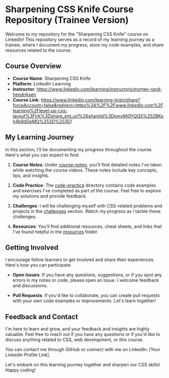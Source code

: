 # Sharpening CSS Knife Course Repository (Trainee Version)

Welcome to my repository for the "Sharpening CSS Knife" course on LinkedIn! This repository serves as a record of my learning journey as a trainee, where I document my progress, store my code examples, and share resources related to the course.

## Course Overview

- **Course Name**: Sharpening CSS Knife
- **Platform**: LinkedIn Learning
- **Instructor**: https://www.linkedin.com/learning/instructors/morten-rand-hendriksen
- **Course Link**: https://www.linkedin.com/learning-login/share?forceAccount=false&redirect=https%3A%2F%2Fwww.linkedin.com%2Flearning%2Flevel-up-css-layout%3Ftrk%3Dshare_ent_url%26shareId%3DpmvMi0YQQ5%252BKoh4k9dGeMQ%253D%253D)

## My Learning Journey

In this section, I'll be documenting my progress throughout the course. Here's what you can expect to find:

1. **Course Notes**: Under [course-notes](course-notes/), you'll find detailed notes I've taken while watching the course videos. These notes include key concepts, tips, and insights.

2. **Code Practice**: The [code-practice](code-practice/) directory contains code examples and exercises I've completed as part of the course. Feel free to explore my solutions and provide feedback.

3. **Challenges**: I will be challenging myself with CSS-related problems and projects in the [challenges](challenges/) section. Watch my progress as I tackle these challenges.

4. **Resources**: You'll find additional resources, cheat sheets, and links that I've found helpful in the [resources](resources/) folder.

## Getting Involved

I encourage fellow learners to get involved and share their experiences. Here's how you can participate:

- **Open Issues**: If you have any questions, suggestions, or if you spot any errors in my notes or code, please open an issue. I welcome feedback and discussions.

- **Pull Requests**: If you'd like to collaborate, you can create pull requests with your own code examples or improvements. Let's learn together!

## Feedback and Contact

I'm here to learn and grow, and your feedback and insights are highly valuable. Feel free to reach out if you have any questions or if you'd like to discuss anything related to CSS, web development, or this course.

You can contact me through GitHub or connect with me on LinkedIn: [Your LinkedIn Profile Link].

Let's embark on this learning journey together and sharpen our CSS skills! Happy coding!
